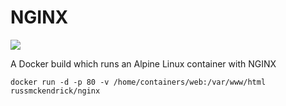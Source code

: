 NGINX
=============

[![](https://badge.imagelayers.io/russmckendrick/nginx:latest.svg)](https://imagelayers.io/?images=russmckendrick/nginx:latest 'Get your own badge on imagelayers.io')

A Docker build which runs an Alpine Linux container with NGINX

```
docker run -d -p 80 -v /home/containers/web:/var/www/html russmckendrick/nginx
```